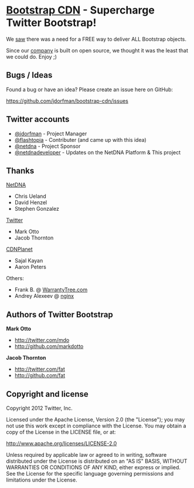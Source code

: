 [Bootstrap CDN](http://bootstrapcdn.com/) - Supercharge Twitter Bootstrap!
=================

We [saw](https://github.com/twitter/bootstrap/issues/1679#issuecomment-5861281) there was a need for a FREE way to deliver ALL Bootstrap objects. 

Since our [company](http://www.netdna.com/?src=github-readme) is built on open source, we thought it was the least that we could do. Enjoy ;)

Bugs / Ideas
-----------

Found a bug or have an idea? Please create an issue here on GitHub:

https://github.com/jdorfman/bootstrap-cdn/issues

Twitter accounts
---------------

* [@jdorfman](http://twitter.com/jdorfman) - Project Manager
* [@flashtopia](http://twitter.com/flashtopia) - Contributer (and came up with this idea)
* [@netdna](http://twitter.com/netdna) - Project Sponsor
* [@netdnadeveloper](http://twitter.com/netdnadeveloper) - Updates on the NetDNA Platform & This project

Thanks
-----

[NetDNA](http://www.netdna.com)
* Chris Ueland
* David Henzel
* Stephen Gonzalez

[Twitter](http://www.twitter.com)
* Mark Otto
* Jacob Thornton

[CDNPlanet](http://www.cdnplanet.com)
* Sajal Kayan
* Aaron Peters

Others:
* Frank B. @ [WarrantyTree.com](http://WarrantyTree.com)
* Andrey Alexeev @ [nginx](http://www.nginx.com)

Authors of Twitter Bootstrap
-------

**Mark Otto**

+ http://twitter.com/mdo
+ http://github.com/markdotto

**Jacob Thornton**

+ http://twitter.com/fat
+ http://github.com/fat



Copyright and license
---------------------

Copyright 2012 Twitter, Inc.

Licensed under the Apache License, Version 2.0 (the "License");
you may not use this work except in compliance with the License.
You may obtain a copy of the License in the LICENSE file, or at:

   http://www.apache.org/licenses/LICENSE-2.0

Unless required by applicable law or agreed to in writing, software
distributed under the License is distributed on an "AS IS" BASIS,
WITHOUT WARRANTIES OR CONDITIONS OF ANY KIND, either express or implied.
See the License for the specific language governing permissions and
limitations under the License.
